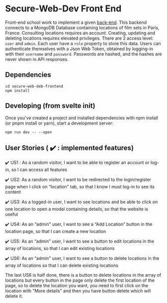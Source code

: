 # Secure-Web-Dev Front End

Front-end school work to implement a given [back-end](https://github.com/celiune/secure-web-dev-backend).
This backend connects to a MongoDB Database containing locations of film sets in Paris, France.
Consulting locations requires an account. Creating, updating and deleting locations requires elevated privileges.
There are 2 access level: `user` and `admin`. Each user have a `role` property to store this data.
Users can authenticate themselves with a Json Web Token, obtained by logging-in with their `username` and `password`.
Passwords are hashed, and the hashes are never shown in API responses.

## Dependencies

```
cd secure-web-deb-frontend
npm install
```


## Developing (from svelte init)

Once you've created a project and installed dependencies with npm install (or pnpm install or yarn), start a development server:

```npm run dev -- --open```

## User Stories ( :heavy_check_mark: : implemented features) 

:heavy_check_mark: US1 : As a random visitor, I want to be able to register an account or log-in, so I can access all features

:heavy_check_mark: US2: As a random visitor, I want to be redirected to the login/register page when I click on “location" tab, so that I know I must log-in to see its content

:heavy_check_mark: US3: As a logged-in user, I want to see locations and be able to click on one location to open a modal containing details, so that the website is useful

:heavy_check_mark: US4: As an “admin" user, I want to see a “Add Location” button in the location page, so that I can create a new location

:heavy_check_mark: US5: As an “admin" user, I want to see a button to edit locations in the array of locations, so that I can edit existing locations

:heavy_check_mark: US6: As an “admin" user, I want to see a button to delete locations in the array of locations so that I can delete existing locations

The last US6 is half done, there is a button to delete locations in the array of locations but every button in the page only delete the first location of the page, so to delete the location you want, you need to first click on the location with "More details" and then you have button delete which will delete it.
